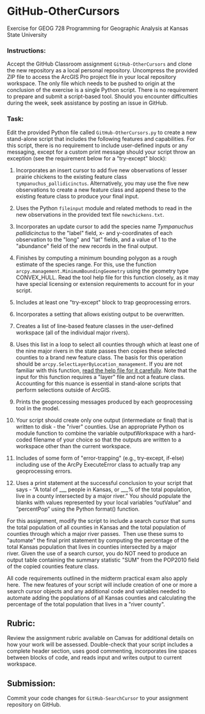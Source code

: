 # GitHub-OtherCursors
Exercise for GEOG 728 Programming for Geographic Analysis at Kansas State University

### Instructions:

Accept the GitHub Classroom assignment <code>GitHub-OtherCursors</code> and clone the new repository as a local personal repository.  Uncompress the provided ZIP file to access the ArcGIS Pro project file in your local repository workspace.  The only file which needs to be pushed to origin at the conclusion of the exercise is a single Python script.  There is no requirement to prepare and submit a script-based tool.  Should you encounter difficulties during the week, seek assistance by posting an issue in GitHub.

### Task:

Edit the provided Python file called <code>GitHub-OtherCursors.py</code> to create a new stand-alone script that includes the following features and capabilities.  For this script, there is no requirement to include user-defined inputs or any messaging, except for a custom print message should your script throw an exception (see the requirement below for a "try-except" block):

1. Incorporates an insert cursor to add five new observations of lesser prairie chickens to the existing feature class <code>tympanuchus_pallidicinctus</code>.  Alternatively, you may use the five new observations to create a new feature class and append these to the existing feature class to produce your final input.
2. Uses the Python <code>fileinput</code> module and related methods to read in the new observations in the provided text file <code>newchickens.txt</code>.
3. Incorporates an update cursor to add the species name *Tympanuchus pallidicinctus* to the "label" field, x- and y-coordinates of each observation to the "long" and "lat" fields, and a value of 1 to the "abundance" field of the new records in the final output.
4. Finishes by computing a minimum bounding polygon as a rough estimate of the species range.  For this, use the function <code>arcpy.management.MinimumBoundingGeometry</code> using the geometry type CONVEX_HULL.  Read the tool help file for this function closely, as it may have special licensing or extension requirements to account for in your script.
5. Includes at least one "try-except" block to trap geoprocessing errors.





1. Incorporates a setting that allows existing output to be overwritten.
2. Creates a list of line-based feature classes in the user-defined workspace (all of the individual major rivers).
3. Uses this list in a loop to select all counties through which at least one of the nine major rivers in the state passes then copies these selected counties to a brand new feature class. The basis for this operation should be <code>arcpy.SelectLayerByLocation_management</code>.  If you are not familiar with this function, [read the help file for it carefully](https://pro.arcgis.com/en/pro-app/latest/tool-reference/data-management/select-layer-by-location.htm).  Note that the input for this function requires a "layer" file and not a feature class.  Accounting for this nuance is essential in stand-alone scripts that perform selections outside of ArcGIS.
4. Prints the geoprocessing messages produced by each geoprocessing tool in the model.
6. Your script should create only one output (intermediate or final) that is written to disk - the "river" counties. Use an appropriate Python os module function to combine the variable outputWorkspace with a hard-coded filename of your choice so that the outputs are written to a workspace other than the current workspace.
7. Includes of some form of "error-trapping" (e.g., try-except, if-else) including use of the ArcPy ExecuteError class to actually trap any geoprocessing errors.
8. Uses a print statement at the successful conclusion to your script that says - “A total of ___ people in Kansas, or ___% of the total population, live in a county intersected by a major river.”  You should populate the blanks with values represented by your local variables “outValue” and “percentPop” using the Python format() function.

For this assignment, modify the script to include a search cursor that sums the total population of all counties in Kansas and the total population of counties through which a major river passes.  Then use these sums to "automate" the final print statement by computing the percentage of the total Kansas population that lives in counties intersected by a major river. Given the use of a search cursor, you do NOT need to produce an output table containing the summary statistic "SUM" from the POP2010 field of the copied counties feature class.

All code requirements outlined in the midterm practical exam also apply here.  The new features of your script will include creation of one or more a search cursor objects and any additional code and variables needed to automate adding the populations of all Kansas counties and calculating the percentage of the total population that lives in a "river county".

## Rubric:

Review the assignment rubric available on Canvas for additional details on how your work will be assessed. Double-check that your script includes a complete header section, uses good commenting, incorporates line spaces between blocks of code, and reads input and writes output to current workspace.

## Submission:

Commit your code changes for <code>GitHub-SearchCursor</code> to your assignment repository on GitHub.
